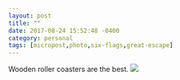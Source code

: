 ```yaml
---
layout: post
title: ""
date: 2017-08-24 15:52:48 -0400
category: personal
tags: [micropost,photo,six-flags,great-escape]
---
```


Wooden roller coasters are the best. ![](https://thecave-com.s3.amazonaws.com/Photo-2017-08-24-15-50-QUWcrVkYFwwbGUtXQdWg.jpg)

